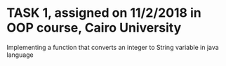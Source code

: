 # TASK 1, assigned on 11/2/2018 in OOP course, Cairo University
Implementing a function that converts an integer to String variable in java language
